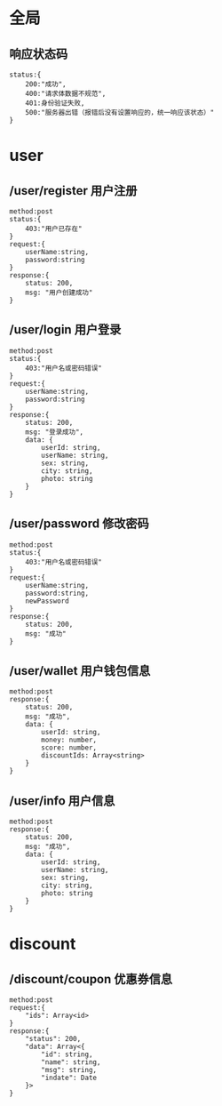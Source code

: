 # 全局
## 响应状态码
	status:{
		200:"成功",
		400:"请求体数据不规范",
		401:身份验证失败,
		500:"服务器出错（报错后没有设置响应的，统一响应该状态）"
	}
# user
## /user/register 用户注册
	method:post
	status:{
		403:"用户已存在"
	}
	request:{
		userName:string,
		password:string
	}
	response:{
		status: 200,
		msg: "用户创建成功"
	}

## /user/login 用户登录
	method:post
	status:{
		403:"用户名或密码错误"
	}
	request:{
		userName:string,
		password:string
	}
	response:{
		status: 200,
		msg: "登录成功",
		data: {
			userId: string,
			userName: string,
			sex: string,
			city: string,
			photo: string
		}
	}

## /user/password 修改密码
	method:post
	status:{
		403:"用户名或密码错误"
	}
	request:{
		userName:string,
		password:string,
		newPassword
	}
	response:{
		status: 200,
		msg: "成功"
	}

## /user/wallet 用户钱包信息
	method:post
	response:{
		status: 200,
		msg: "成功",
		data: {
			userId: string,
			money: number,
			score: number,
			discountIds: Array<string>
		}
	}

## /user/info 用户信息
	method:post
	response:{
		status: 200,
		msg: "成功",
		data: {
			userId: string,
			userName: string,
			sex: string,
			city: string,
			photo: string
		}
	}

# discount
## /discount/coupon 优惠券信息
	method:post
	request:{
		"ids": Array<id>
	}
	response:{
		"status": 200,
		"data": Array<{
			"id": string,
			"name": string,
			"msg": string,
			"indate": Date
		}>
	}